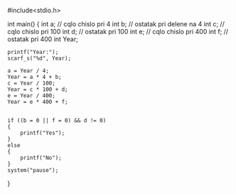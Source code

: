 #include<stdio.h>

int main()
{
	int a;  // cqlo chislo pri 4
	int b; // ostatak pri delene na 4
	int c;    // cqlo chislo pri 100
	int d;    // ostatak pri 100
	int e;    // cqlo chislo pri 400
	int f;    // ostatak pri 400
	int Year;

	printf("Year:");
	scarf_s("%d", Year);

	a = Year / 4;
	Year = a * 4 + b;
	c = Year / 100;
	Year = c * 100 + d;
	e = Year / 400;
	Year = e * 400 + f;


	if ((b = 0 || f = 0) && d != 0)
	{
		printf("Yes");
	}
	else
	{
		printf("No");
	}
	system("pause");
}
